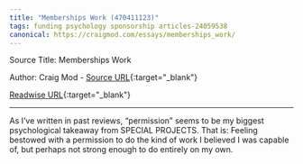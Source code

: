 ```yaml
---
title: "Memberships Work (470411123)"
tags: funding psychology sponsorship articles-24059538
canonical: https://craigmod.com/essays/memberships_work/
---
```


Source Title: Memberships Work

Author: Craig Mod - [Source URL](https://craigmod.com/essays/memberships_work/){:target="_blank"}

[Readwise URL](https://readwise.io/open/470411123){:target="_blank"}

---

As I’ve written in past reviews, “permission” seems to be my biggest psychological takeaway from SPECIAL PROJECTS. That is: Feeling bestowed with a permission to do the kind of work I believed I was capable of, but perhaps not strong enough to do entirely on my own.
